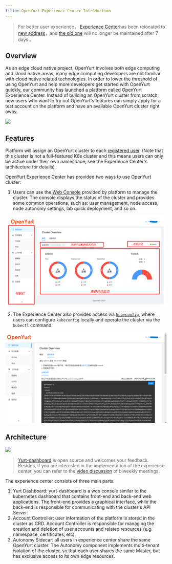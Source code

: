 ```yaml
---
title: OpenYurt Experience Center Introduction
---
```


> For better user experience， [Experience Center](http://47.242.50.237/)has been relocated to [new address](http://47.242.50.237/)，and [the old one](http://139.224.236.157/) will no longer be maintained after 7 days 。

## Overview

As an edge cloud native project, OpenYurt involves both edge computing and cloud native areas, many edge computing developers are not familiar with cloud native related technologies. In order to lower the threshold of using OpenYurt and help more developers get started with OpenYurt quickly, our community has launched a platform called OpenYurt Experience Center. Instead of building an OpenYurt cluster from scratch, new users who want to try out OpenYurt's features can simply apply for a test account on the platform and have an available OpenYurt cluster right away.

![](../../../../static/img/docs/installation/openyurt-experience-center/register_blank.png)

## Features

Platform will assign an OpenYurt cluster to each [registered user](./user.md). (Note that this cluster is not a full-featured K8s cluster and this means users can only be active under their own namespace; see the Experience Center's architecture for details)

OpenYurt Experience Center has provided two ways to use OpenYurt cluster:

1. Users can use the [Web Console](./web_console.md) provided by platform to manage the cluster. The console displays the status of the cluster and provides some common operations, such as: user management, node access, node autonomy settings, lab quick deployment, and so on.

![](../../../../static/img/docs/installation/openyurt-experience-center/web_overview.png)

2. The Experience Center also provides access via [`kubeconfig`](./kubeconfig.md), where users can configure `kubeconfig` locally and operate the cluster via the `kubectl` command.

![](../../../../static/img/docs/installation/openyurt-experience-center/web_kubeconfig.png)

## Architecture

![](../../../../static/img/docs/installation/openyurt-experience-center/arch.png)

> [Yurt-dashboard](https://github.com/openyurtio/yurt-dashboard) is open source and welcomes your feedback.
> Besides, if you are interested in the implementation of the experience center, you can refer to the [video discussion](https://www.bilibili.com/video/BV1pf4y1K7M4) of biweekly meetings.

The experience center consists of three main parts:

1. Yurt Dashboard: yurt-dashboard is a web console similar to the kubernetes dashboard that contains front-end and back-end web applications. The front-end provides a graphical interface, while the back-end is responsible for communicating with the cluster's API Server.
2. Account Controller: user information of the platform is stored in the cluster as CRD. Account Controller is responsible for managing the creation and deletion of user accounts and related resources (e.g. namespace, certificates, etc).
3. Autonomy Sidecar: all users in experience center share the same OpenYurt cluster. The Autonomy component implements multi-tenant isolation of the cluster, so that each user shares the same Master, but has exclusive access to its own edge resources.
